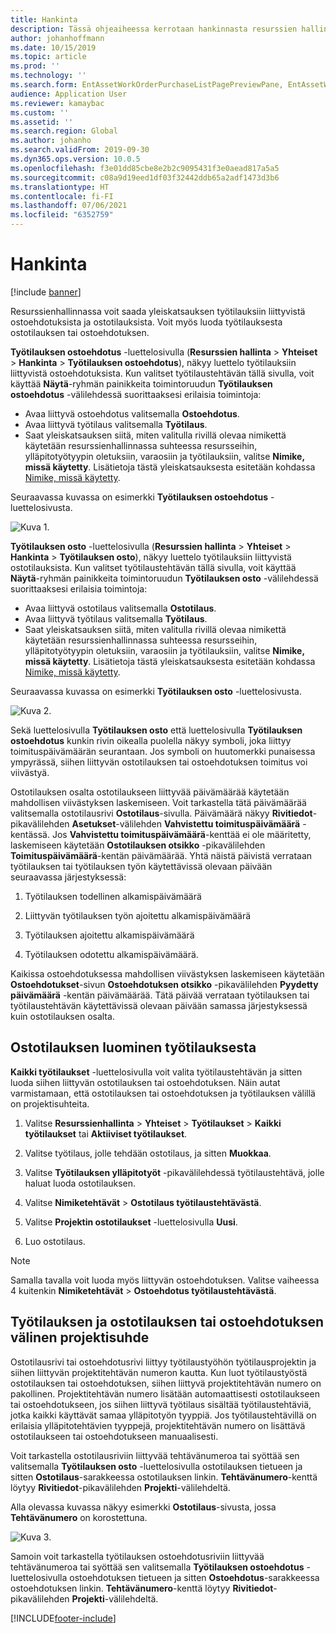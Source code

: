 ```yaml
---
title: Hankinta
description: Tässä ohjeaiheessa kerrotaan hankinnasta resurssien hallinnassa.
author: johanhoffmann
ms.date: 10/15/2019
ms.topic: article
ms.prod: ''
ms.technology: ''
ms.search.form: EntAssetWorkOrderPurchaseListPagePreviewPane, EntAssetWorkOrderPurchaseListPage, EntAssetWorkOrderPurchaseLineAmountInfoPart, EntAssetWorkOrderPurchReqListPage
audience: Application User
ms.reviewer: kamaybac
ms.custom: ''
ms.assetid: ''
ms.search.region: Global
ms.author: johanho
ms.search.validFrom: 2019-09-30
ms.dyn365.ops.version: 10.0.5
ms.openlocfilehash: f3e01dd85cbe8e2b2c9095431f3e0aead817a5a5
ms.sourcegitcommit: c08a9d19eed1df03f32442ddb65a2adf1473d3b6
ms.translationtype: HT
ms.contentlocale: fi-FI
ms.lasthandoff: 07/06/2021
ms.locfileid: "6352759"
---
```

# <a name="procurement"></a>Hankinta

[!include [banner](../../includes/banner.md)]

Resurssienhallinnassa voit saada yleiskatsauksen työtilauksiin liittyvistä ostoehdotuksista ja ostotilauksista. Voit myös luoda työtilauksesta ostotilauksen tai ostoehdotuksen.

**Työtilauksen ostoehdotus** -luettelosivulla (**Resurssien hallinta** > **Yhteiset** > **Hankinta** > **Työtilauksen ostoehdotus**), näkyy luettelo työtilauksiin liittyvistä ostoehdotuksista. Kun valitset työtilaustehtävän tällä sivulla, voit käyttää **Näytä**-ryhmän painikkeita toimintoruudun **Työtilauksen ostoehdotus** -välilehdessä suorittaaksesi erilaisia toimintoja:

- Avaa liittyvä ostoehdotus valitsemalla **Ostoehdotus**. 
- Avaa liittyvä työtilaus valitsemalla **Työtilaus**.
- Saat yleiskatsauksen siitä, miten valitulla rivillä olevaa nimikettä käytetään resurssienhallinnassa suhteessa resursseihin, ylläpitotyötyypin oletuksiin, varaosiin ja työtilauksiin, valitse **Nimike, missä käytetty**. Lisätietoja tästä yleiskatsauksesta esitetään kohdassa [Nimike, missä käytetty](../controlling-and-reporting/item-where-used.md).

Seuraavassa kuvassa on esimerkki **Työtilauksen ostoehdotus** -luettelosivusta.

![Kuva 1.](media/08-work-orders.png)


**Työtilauksen osto** -luettelosivulla (**Resurssien hallinta** > **Yhteiset** > **Hankinta** > **Työtilauksen osto**), näkyy luettelo työtilauksiin liittyvistä ostotilauksista. Kun valitset työtilaustehtävän tällä sivulla, voit käyttää **Näytä**-ryhmän painikkeita toimintoruudun **Työtilauksen osto** -välilehdessä suorittaaksesi erilaisia toimintoja:

- Avaa liittyvä ostotilaus valitsemalla **Ostotilaus**. 
- Avaa liittyvä työtilaus valitsemalla **Työtilaus**.
- Saat yleiskatsauksen siitä, miten valitulla rivillä olevaa nimikettä käytetään resurssienhallinnassa suhteessa resursseihin, ylläpitotyötyypin oletuksiin, varaosiin ja työtilauksiin, valitse **Nimike, missä käytetty**. Lisätietoja tästä yleiskatsauksesta esitetään kohdassa [Nimike, missä käytetty](../controlling-and-reporting/item-where-used.md).

Seuraavassa kuvassa on esimerkki **Työtilauksen osto** -luettelosivusta.

![Kuva 2.](media/09-work-orders.png)


Sekä luettelosivulla **Työtilauksen osto** että luettelosivulla **Työtilauksen ostoehdotus** kunkin rivin oikealla puolella näkyy symboli, joka liittyy toimituspäivämäärän seurantaan. Jos symboli on huutomerkki punaisessa ympyrässä, siihen liittyvän ostotilauksen tai ostoehdotuksen toimitus voi viivästyä.

Ostotilauksen osalta ostotilaukseen liittyvää päivämäärää käytetään mahdollisen viivästyksen laskemiseen. Voit tarkastella tätä päivämäärää valitsemalla ostotilausrivi **Ostotilaus**-sivulla. Päivämäärä näkyy **Rivitiedot**-pikavälilehden **Asetukset**-välilehden **Vahvistettu toimituspäivämäärä** -kentässä. Jos **Vahvistettu toimituspäivämäärä**-kenttää ei ole määritetty, laskemiseen käytetään **Ostotilauksen otsikko** -pikavälilehden **Toimituspäivämäärä**-kentän päivämäärää. Yhtä näistä päivistä verrataan työtilauksen tai työtilauksen työn käytettävissä olevaan päivään seuraavassa järjestyksessä:

1. Työtilauksen todellinen alkamispäivämäärä  

2. Liittyvän työtilauksen työn ajoitettu alkamispäivämäärä 

3. Työtilauksen ajoitettu alkamispäivämäärä 

4. Työtilauksen odotettu alkamispäivämäärä. 

Kaikissa ostoehdotuksessa mahdollisen viivästyksen laskemiseen käytetään **Ostoehdotukset**-sivun **Ostoehdotuksen otsikko** -pikavälilehden **Pyydetty päivämäärä** -kentän päivämäärää. Tätä päivää verrataan työtilauksen tai työtilaustehtävän käytettävissä olevaan päivään samassa järjestyksessä kuin ostotilauksen osalta.


## <a name="create-a-purchase-order-from-a-work-order"></a>Ostotilauksen luominen työtilauksesta

**Kaikki työtilaukset** -luettelosivulla voit valita työtilaustehtävän ja sitten luoda siihen liittyvän ostotilauksen tai ostoehdotuksen. Näin autat varmistamaan, että ostotilauksen tai ostoehdotuksen ja työtilauksen välillä on projektisuhteita.

1. Valitse **Resurssienhallinta** > **Yhteiset** > **Työtilaukset** > **Kaikki työtilaukset** tai **Aktiiviset työtilaukset**.

2. Valitse työtilaus, jolle tehdään ostotilaus, ja sitten **Muokkaa**.

3. Valitse **Työtilauksen ylläpitotyöt** -pikavälilehdessä työtilaustehtävä, jolle haluat luoda ostotilauksen.

4. Valitse **Nimiketehtävät** > **Ostotilaus työtilaustehtävästä**.

5. Valitse **Projektin ostotilaukset** -luettelosivulla **Uusi**.

6. Luo ostotilaus.

>[!NOTE]
>Samalla tavalla voit luoda myös liittyvän ostoehdotuksen. Valitse vaiheessa 4 kuitenkin **Nimiketehtävät** > **Ostoehdotus työtilaustehtävästä**.


## <a name="project-relation-between-work-order-and-purchase-order-or-purchase-requisition"></a>Työtilauksen ja ostotilauksen tai ostoehdotuksen välinen projektisuhde

Ostotilausrivi tai ostoehdotusrivi liittyy työtilaustyöhön työtilausprojektin ja siihen liittyvän projektitehtävän numeron kautta. Kun luot työtilaustyöstä ostotilauksen tai ostoehdotuksen, siihen liittyvä projektitehtävän numero on pakollinen. Projektitehtävän numero lisätään automaattisesti ostotilaukseen tai ostoehdotukseen, jos siihen liittyvä työtilaus sisältää työtilaustehtäviä, jotka kaikki käyttävät samaa ylläpitotyön tyyppiä. Jos työtilaustehtävillä on erilaisia ylläpitotehtävien tyyppejä, projektitehtävän numero on lisättävä ostotilaukseen tai ostoehdotukseen manuaalisesti.

Voit tarkastella ostotilausriviin liittyvää tehtävänumeroa tai syöttää sen valitsemalla **Työtilauksen osto** -luettelosivulla ostotilauksen tietueen ja sitten **Ostotilaus**-sarakkeessa ostotilauksen linkin. **Tehtävänumero**-kenttä löytyy **Rivitiedot**-pikavälilehden **Projekti**-välilehdeltä.

Alla olevassa kuvassa näkyy esimerkki **Ostotilaus**-sivusta, jossa **Tehtävänumero** on korostettuna.

![Kuva 3.](media/10-work-orders.png)

Samoin voit tarkastella työtilauksen ostoehdotusriviin liittyvää tehtävänumeroa tai syöttää sen valitsemalla **Työtilauksen ostoehdotus** -luettelosivulla ostoehdotuksen tietueen ja sitten **Ostoehdotus**-sarakkeessa ostoehdotuksen linkin. **Tehtävänumero**-kenttä löytyy **Rivitiedot**-pikavälilehden **Projekti**-välilehdeltä.



[!INCLUDE[footer-include](../../../includes/footer-banner.md)]